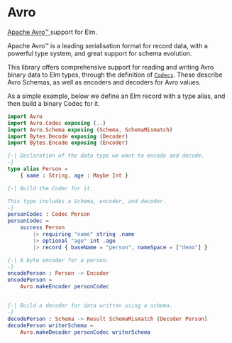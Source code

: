 # Avro

[Apache Avro™ ](https://avro.apache.org/) support for Elm.

Apache Avro™ is a leading serialisation format for record data,
with a powerful type system, and great support for schema evolution.

This library offers comprehensive support for reading and writing
Avro binary data to Elm types, through the definition of
[`Codecs`](https://package.elm-lang.org/packages/HuwCampbell/avro/2.0.0/Avro-Codec/#Codec).
These describe Avro Schemas, as well as encoders and decoders for
Avro values.

As a simple example, below we define an Elm record with a type alias,
and then build a binary Codec for it.

```elm
import Avro
import Avro.Codec exposing (..)
import Avro.Schema exposing (Schema, SchemaMismatch)
import Bytes.Decode exposing (Decoder)
import Bytes.Encode exposing (Encoder)

{-| Declaration of the data type we want to encode and decode.
-}
type alias Person =
    { name : String, age : Maybe Int }

{-| Build the Codec for it.

This type includes a Schema, encoder, and decoder.
-}
personCodec : Codec Person
personCodec =
    success Person
        |> requiring "name" string .name
        |> optional "age" int .age
        |> record { baseName = "person", nameSpace = ["demo"] }

{-| A byte encoder for a person.
-}
encodePerson : Person -> Encoder
encodePerson =
    Avro.makeEncoder personCodec


{-| Build a decoder for data written using a schema.
-}
decodePerson : Schema -> Result SchemaMismatch (Decoder Person)
decodePerson writerSchema =
    Avro.makeDecoder personCodec writerSchema
```

